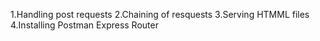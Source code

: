 1.Handling post requests
2.Chaining of resquests
3.Serving HTMML files
4.Installing Postman
Express Router